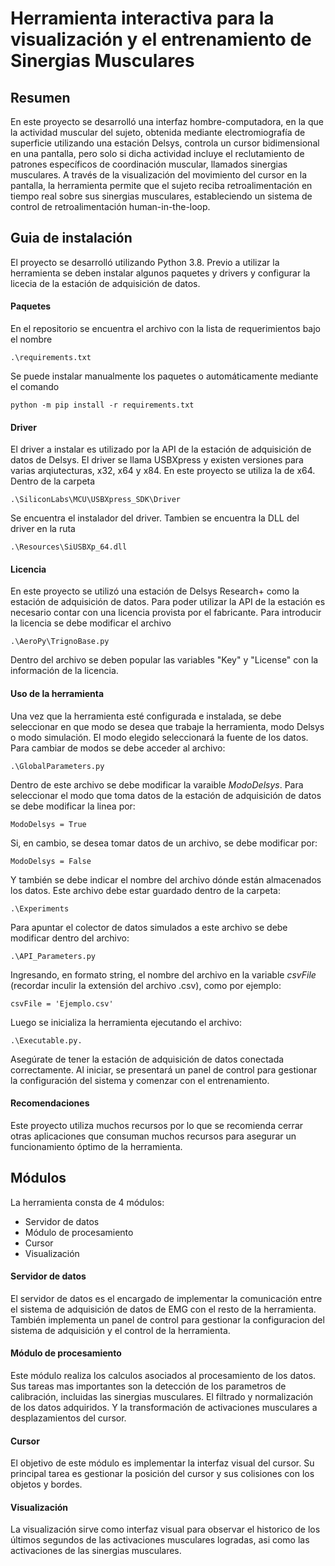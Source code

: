 # Herramienta interactiva para la visualización y el entrenamiento de Sinergias Musculares 

## Resumen 
En este proyecto se desarrolló una interfaz hombre-computadora, en la que la actividad muscular del sujeto, obtenida mediante electromiografía de superficie utilizando una estación Delsys, controla un cursor bidimensional en una pantalla, pero solo si dicha actividad incluye el reclutamiento de patrones específicos de coordinación muscular, llamados sinergias musculares. A través de la visualización del movimiento del cursor en la pantalla, la herramienta permite que el sujeto reciba retroalimentación en tiempo real sobre sus sinergias musculares, estableciendo un sistema de control de retroalimentación human-in-the-loop. 

## Guia de instalación
El proyecto se desarrolló utilizando Python 3.8. Previo a utilizar la herramienta se deben instalar algunos paquetes y drivers y configurar la licecia de la estación de adquisición de datos. 

#### Paquetes
En el repositorio se encuentra el archivo con la lista de requerimientos bajo el nombre

    .\requirements.txt

Se puede instalar manualmente los paquetes o automáticamente mediante el comando

    python -m pip install -r requirements.txt

#### Driver
El driver a instalar es utilizado por la API de la estación de adquisición de datos de Delsys. El driver se llama USBXpress y existen versiones para varias arqiutecturas, x32, x64 y x84. En este proyecto se utiliza la de x64. Dentro de la carpeta 

    .\SiliconLabs\MCU\USBXpress_SDK\Driver
    
Se encuentra el instalador del driver. Tambien se encuentra la DLL del driver en la ruta

    .\Resources\SiUSBXp_64.dll

#### Licencia
En este proyecto se utilizó una estación de Delsys Research+ como la estación de adquisición de datos. Para poder utilizar la API de la estación es necesario contar con una licencia provista por el fabricante. Para introducir la licencia se debe modificar el archivo

    .\AeroPy\TrignoBase.py

Dentro del archivo se deben popular las variables "Key" y "License" con la información de la licencia.

#### Uso de la herramienta

Una vez que la herramienta esté configurada e instalada, se debe seleccionar en que modo se desea que trabaje la herramienta, modo Delsys o modo simulación. El modo elegido seleccionará la fuente de los datos. Para cambiar de modos se debe acceder al archivo: 
    
    .\GlobalParameters.py

Dentro de este archivo se debe modificar la varaible *ModoDelsys*. Para seleccionar el modo que toma datos de la estación de adquisición de datos se debe modificar la linea por:

    ModoDelsys = True

Si, en cambio, se desea tomar datos de un archivo, se debe modificar por:

    ModoDelsys = False

Y también se debe indicar el nombre del archivo dónde están almacenados los datos. Este archivo debe estar guardado dentro de la carpeta:

    .\Experiments

Para apuntar el colector de datos simulados a este archivo se debe modificar dentro del archivo:

    .\API_Parameters.py

Ingresando, en formato string, el nombre del archivo en la variable *csvFile* (recordar inculir la extensión del archivo .csv), como por ejemplo:

    csvFile = 'Ejemplo.csv'

Luego se inicializa la herramienta ejecutando el archivo:

    .\Executable.py. 

Asegúrate de tener la estación de adquisición de datos conectada correctamente. Al iniciar, se presentará un panel de control para gestionar la configuración del sistema y comenzar con el entrenamiento. 

#### Recomendaciones
Este proyecto utiliza muchos recursos por lo que se recomienda cerrar otras aplicaciones que consuman muchos recursos para asegurar un funcionamiento óptimo de la herramienta.
 
## Módulos 
La herramienta consta de 4 módulos:
 - Servidor de datos
 - Módulo de procesamiento
 - Cursor
 - Visualización

#### Servidor de datos
El servidor de datos es el encargado de implementar la comunicación entre el sistema de adquisición de datos de EMG con el resto de la herramienta. También implementa un panel de control para gestionar la configuracion del sistema de adquisición y el control de la herramienta.
#### Módulo de procesamiento
Este módulo realiza los calculos asociados al procesamiento de los datos. Sus tareas mas importantes son la detección de los parametros de calibración, incluidas las sinergias musculares. El filtrado y normalización de los datos adquiridos. Y la transformación de activaciones musculares a desplazamientos del cursor. 
#### Cursor
El objetivo de este módulo es implementar la interfaz visual del cursor. Su principal tarea es gestionar la posición del cursor y sus colisiones con los objetos y bordes.
#### Visualización
La visualización sirve como interfaz visual para observar el historico de los últimos segundos de las activaciones musculares logradas, asi como las activaciones de las sinergias musculares.











